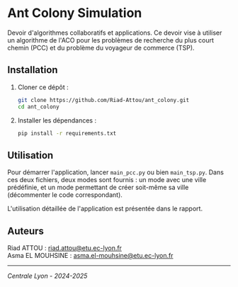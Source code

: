# Ant Colony Simulation

Devoir d'algorithmes collaboratifs et applications. Ce devoir vise à utiliser un algorithme de l'ACO pour les problèmes de recherche du plus court chemin (PCC) et du problème du voyageur de commerce (TSP).

## Installation

1. Cloner ce dépôt :

   ```bash
   git clone https://github.com/Riad-Attou/ant_colony.git
   cd ant_colony
   ```

2. Installer les dépendances :

    ```bash
    pip install -r requirements.txt
    ```

## Utilisation

Pour démarrer l'application, lancer `main_pcc.py` ou bien `main_tsp.py`. Dans ces deux fichiers, deux modes sont fournis : un mode avec une ville prédéfinie, et un mode permettant de créer soit-même sa ville (décommenter le code correspondant).

L'utilisation détaillée de l'application est présentée dans le rapport.

## Auteurs

Riad ATTOU : <riad.attou@etu.ec-lyon.fr>\
Asma EL MOUHSINE : <asma.el-mouhsine@etu.ec-lyon.fr>

---

*Centrale Lyon - 2024-2025*

